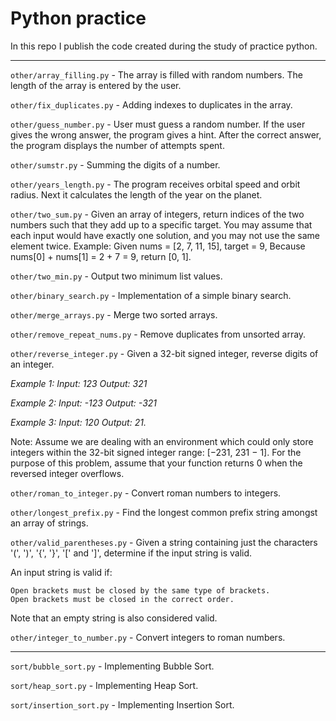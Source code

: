 # Python practice
In this repo I publish the code created during the study of practice python.

---
`other/array_filling.py` - The array is filled with random numbers. The length of the array is entered by the user.

`other/fix_duplicates.py` - Adding indexes to duplicates in the array.

`other/guess_number.py` - User must guess a random number. If the user gives the wrong answer, the program gives a hint. After the correct answer, the program displays the number of attempts spent.

`other/sumstr.py` - Summing the digits of a number.

`other/years_length.py` - The program receives orbital speed and orbit radius. Next it calculates the length of the year on the planet.

`other/two_sum.py` - Given an array of integers, return indices of the two numbers such that they add up to a specific target.
You may assume that each input would have exactly one solution, and you may not use the same element twice.
Example: Given nums = [2, 7, 11, 15], target = 9, Because nums[0] + nums[1] = 2 + 7 = 9, return [0, 1].

`other/two_min.py` - Output two minimum list values.

`other/binary_search.py` - Implementation of a simple binary search.

`other/merge_arrays.py` - Merge two sorted arrays.

`other/remove_repeat_nums.py` - Remove duplicates from unsorted array.

`other/reverse_integer.py` - Given a 32-bit signed integer, reverse digits of an integer.

_Example 1: Input: 123 Output: 321_

_Example 2: Input: -123 Output: -321_

_Example 3: Input: 120 Output: 21._

Note: Assume we are dealing with an environment which could only store integers within the 32-bit signed integer range: [−231,  231 − 1]. For the purpose of this problem, assume that your function returns 0 when the reversed integer overflows.

`other/roman_to_integer.py` - Convert roman numbers to integers.

`other/longest_prefix.py` - Find the longest common prefix string amongst an array of strings.

`other/valid_parentheses.py` - Given a string containing just the characters '(', ')', '{', '}', '[' and ']', determine if the input string is valid.

An input string is valid if:

    Open brackets must be closed by the same type of brackets.
    Open brackets must be closed in the correct order.

Note that an empty string is also considered valid.

`other/integer_to_number.py` - Convert integers to roman numbers.

---
`sort/bubble_sort.py` - Implementing Bubble Sort.

`sort/heap_sort.py` - Implementing Heap Sort.

`sort/insertion_sort.py` - Implementing Insertion Sort.

